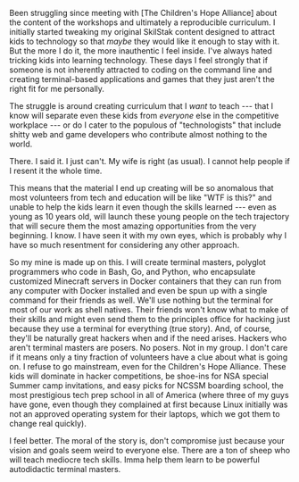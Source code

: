 Been struggling since meeting with [The Children's Hope Alliance] about
the content of the workshops and ultimately a reproducible curriculum. I
initially started tweaking my original SkilStak content designed to
attract kids to technology so that *maybe* they would like it enough to
stay with it. But the more I do it, the more inauthentic I feel inside.
I've always hated tricking kids into learning technology. These days I
feel strongly that if someone is not inherently attracted to coding on
the command line and creating terminal-based applications and games that
they just aren't the right fit for me personally. 

The struggle is around creating curriculum that I *want* to teach ---
that I know will separate even these kids from *everyone* else in the
competitive workplace --- or do I cater to the populous of
"technologists" that include shitty web and game developers who
contribute almost nothing to the world. 

There. I said it. I just can't. My wife is right (as usual). I cannot
help people if I resent it the whole time. 

This means that the material I end up creating will be so anomalous that
most volunteers from tech and education will be like "WTF is this?" and
unable to help the kids learn it even though the skills learned --- even
as young as 10 years old, will launch these young people on the tech
trajectory that will secure them the most amazing opportunities from the
very beginning. I know. I have seen it with my own eyes, which is
probably why I have so much resentment for considering any other
approach.

So my mine is made up on this. I will create terminal masters, polyglot
programmers who code in Bash, Go, and Python, who encapsulate customized
Minecraft servers in Docker containers that they can run from any
computer with Docker installed and even be spun up with a single command
for their friends as well. We'll use nothing but the terminal for most
of our work as shell natives. Their friends won't know what to make of
their skills and might even send them to the principles office for
hacking just because they use a terminal for everything (true story).
And, of course, they'll be naturally great hackers when and if the need
arises. Hackers who aren't terminal masters are posers. No
posers. Not in my group. I don't care if it means only a tiny fraction
of volunteers have a clue about what is going on. I refuse to go
mainstream, even for the Children's Hope Alliance. These kids will
dominate in hacker competitions, be shoe-ins for NSA special Summer camp
invitations, and easy picks for NCSSM boarding school, the most
prestigious tech prep school in all of America (where three of my guys
have gone, even though they complained at first because Linux initially
was not an approved operating system for their laptops, which we got
them to change real quickly).

I feel better. The moral of the story is, don't compromise just because
your vision and goals seem weird to everyone else. There are a ton of
sheep who will teach mediocre tech skills. Imma help them learn to be
powerful autodidactic terminal masters.

[Children's Hope Alliance]: <https://www.childrenshopealliance.org/>
